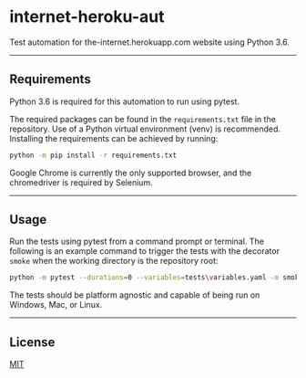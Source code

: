 # internet-heroku-aut
Test automation for the-internet.herokuapp.com website using Python 3.6.

---

## Requirements

Python 3.6 is required for this automation to run using pytest.

The required packages can be found in the `requirements.txt` file in the repository. Use of a Python virtual environment (venv) is recommended. Installing the requirements can be achieved by running:

```bash
python -m pip install -r requirements.txt
```

Google Chrome is currently the only supported browser, and the chromedriver is required by Selenium.

---

## Usage

Run the tests using pytest from a command prompt or terminal. The following is an example command to trigger the tests with the decorator `smoke` when the working directory is the repository root:

```bash
python -m pytest --durations=0 --variables=tests\variables.yaml -m smoke tests\
```

The tests should be platform agnostic and capable of being run on Windows, Mac, or Linux.

---

## License
[MIT](https://choosealicense.com/licenses/mit/)